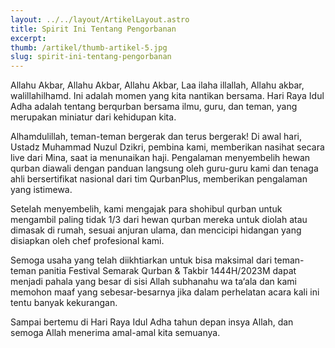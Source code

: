 ```yaml
---
layout: ../../layout/ArtikelLayout.astro
title: Spirit Ini Tentang Pengorbanan
excerpt:
thumb: /artikel/thumb-artikel-5.jpg
slug: spirit-ini-tentang-pengorbanan
---
```


Allahu Akbar, Allahu Akbar, Allahu Akbar, Laa ilaha illallah, Allahu akbar, walillahilhamd. Ini adalah momen yang kita nantikan bersama. Hari Raya Idul Adha adalah tentang berqurban bersama ilmu, guru, dan teman, yang merupakan miniatur dari kehidupan kita.

Alhamdulillah, teman-teman bergerak dan terus bergerak! Di awal hari, Ustadz Muhammad Nuzul Dzikri, pembina kami, memberikan nasihat secara live dari Mina, saat ia menunaikan haji. Pengalaman menyembelih hewan qurban diawali dengan panduan langsung oleh guru-guru kami dan tenaga ahli bersertifikat nasional dari tim QurbanPlus, memberikan pengalaman yang istimewa.

Setelah menyembelih, kami mengajak para shohibul qurban untuk mengambil paling tidak 1/3 dari hewan qurban mereka untuk diolah atau dimasak di rumah, sesuai anjuran ulama, dan mencicipi hidangan yang disiapkan oleh chef profesional kami.

Semoga usaha yang telah diikhtiarkan untuk bisa maksimal dari teman-teman panitia Festival Semarak Qurban & Takbir 1444H/2023M dapat menjadi pahala yang besar di sisi Allah subhanahu wa ta‘ala dan kami memohon maaf yang sebesar-besarnya jika dalam perhelatan acara kali ini tentu banyak kekurangan.

Sampai bertemu di Hari Raya Idul Adha tahun depan insya Allah, dan semoga Allah menerima amal-amal kita semuanya.
